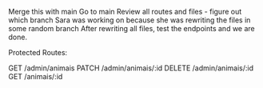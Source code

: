 Merge this with main
Go to main 
Review all routes and files - figure out which branch Sara was working on because she was rewriting the files in some random branch
After rewriting all files, test the endpoints and we are done.

Protected Routes:

GET /admin/animais
PATCH /admin/animais/:id
DELETE /admin/animais/:id
GET /animais/:id